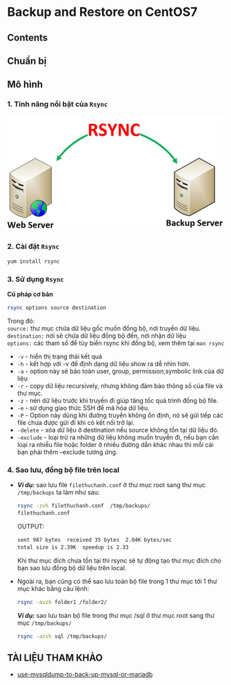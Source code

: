 # Backup and Restore on CentOS7 
## Contents  
## Chuẩn bị
## Mô hình



<a name ="1"></a>

### 1. Tính năng nổi bật của `Rsync`   


<img src ="../../images/25 bai linux/rsync.png">  

<a name ="2"></a>

### 2. Cài đặt `Rsync`  

```sh
yum install rsync
``` 
<a name ="3"></a>  

### 3. Sử dụng `Rsync`  
**Cú pháp cơ bản**  
```sh
rsync options source destination
```  
Trong đó:      
`source:` thư mục chứa dữ liệu gốc muốn đồng bộ, nơi truyền dữ liệu.  
`destination:` nơi sẽ chứa dữ liệu đồng bộ đến, nơi nhận dữ liệu   
`options:` các tham số để tùy biến rsync khi đồng bộ, xem thêm tại `man rsync`  
   - `-v` - hiển thị trạng thái kết quả  
   - `-h` - kết hợp với -v để định dạng dữ liệu show ra dễ nhìn hơn.
   - `-a` - option này sẽ bảo toàn user, group, permission,symbolic link của dữ liệu  
   - `-r` - copy dữ liệu recursively, nhưng không đảm bảo thông số của file và thư mục.  
   - `-z` - nén dữ liệu trước khi truyền đi giúp tăng tốc quá trình đồng bộ file.  
   - `-e` - sử dụng giao thức SSH để mã hóa dữ liệu.  
   - `-P` - Option này dùng khi đường truyền không ổn định, nó sẽ gửi tiếp các file chưa được gửi đi khi có kết nối trở lại.  
   - `-delete` -  xóa dữ liệu ở destination nếu source không tồn tại dữ liệu đó.  
   - `-exclude` - loại trừ ra những dữ liệu không muốn truyền đi, nếu bạn cần loại ra nhiều file hoặc folder ở nhiều đường dẫn khác nhau thì mỗi cái bạn phải thêm –exclude tương ứng.  

<a name ="4"></a>

### 4. Sao lưu, đồng bộ file trên local  
- ***Ví dụ:*** sao lưu file `filethuchanh.conf` ở thư mục root sang thư mục `/tmp/backups` ta làm như sau:  
   ```sh
   rsync -zvh filethuchanh.conf  /tmp/backups/
   filethuchanh.conf
   ```  
  OUTPUT:  
  ```sh
  sent 987 bytes  received 35 bytes  2.04K bytes/sec
  total size is 2.39K  speedup is 2.33
  ```    
  Khi thư mục đích chưa tồn tại thì rsync sẽ tự động tạo thư mục đích cho bạn sao lưu đồng bộ dữ liệu trên local.  

- Ngoài ra, bạn cũng có thể sao lưu toàn bộ file trong 1 thư mục tới 1 thư mục khác bằng câu lệnh:  
  ```sh
  rsync -avzh folder1 /folder2/
  ```    
  ***Ví dụ:*** sao lưu toàn bộ file trong thư mục /sql ở thư mục root sang thư mục `/tmp/backups/`
  ```sh
  rsync -azvh sql /tmp/backups/
  ```






## TÀI LIỆU THAM KHẢO  
- [use-mysqldump-to-back-up-mysql-or-mariadb](https://www.linode.com/docs/databases/mysql/use-mysqldump-to-back-up-mysql-or-mariadb/)
